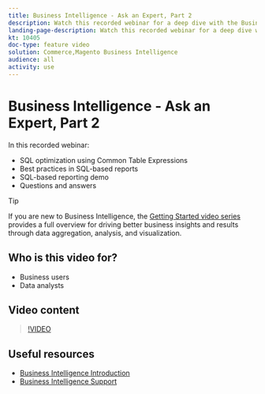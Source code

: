 ```yaml
---
title: Business Intelligence - Ask an Expert, Part 2
description: Watch this recorded webinar for a deep dive with the Business Intelligence product team, including SQL-based reporting.
landing-page-description: Watch this recorded webinar for a deep dive with the Business Intelligence product team, including SQL-based reporting.
kt: 10405
doc-type: feature video
solution: Commerce,Magento Business Intelligence
audience: all
activity: use
---
```

# Business Intelligence - Ask an Expert, Part 2

In this recorded webinar:

- SQL optimization using Common Table Expressions
- Best practices in SQL-based reports
- SQL-based reporting demo
- Questions and answers

>[!TIP]
>
>If you are new to Business Intelligence, the [Getting Started video series](1-overview.md) provides a full overview for driving better business insights and results through data aggregation, analysis, and visualization.

## Who is this video for?

- Business users
- Data analysts

## Video content

>[!VIDEO](https://video.tv.adobe.com/v/342410?quality=12&learn=on)

## Useful resources

- [Business Intelligence Introduction](https://docs.magento.com/mbi/getting-started/getting-started.html)
- [Business Intelligence Support](https://support.magento.com/hc/en-us/articles/360016730811)
